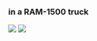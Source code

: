 ### in a RAM-1500 truck
![](https://cdn.discordapp.com/attachments/831731768808964106/1159772303912075314/blinkiesCafe-Yi.gif?ex=65323d20&is=651fc820&hm=d75a991018046ecd290ffb19285f6989d97c855ce4e18aa2277e5f7493506f3f&) ![](https://cdn.discordapp.com/attachments/831731768808964106/1159772758679506985/blinkiesCafe-G8.gif?ex=65323d8d&is=651fc88d&hm=d2c04baf492219425e3bd98fa39c7f75d331135a7c8968eb2f0ff54b88760719&)
